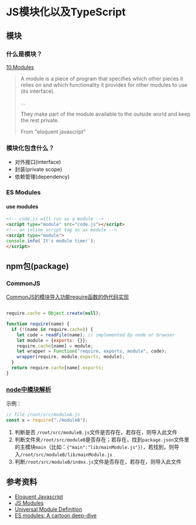 # JS模块化以及TypeScript

## 模块

### 什么是模块？

[10.Modules](https://eloquentjavascript.net/10_modules.html)

> A module is a piece of program that specifies which other pieces it relies on and which functionality it provides for other modules to use (its interface).
>
> ...
>
> They make part of the module available to the outside world and keep the rest private.
> 
> From "eloquent javascript"


### 模块化包含什么？

- 对外接口(interface)
- 封装(private scope)
- 依赖管理(dependency)

### ES Modules


#### use modules

```html
<!-- code.js will run as a module -->
<script type="module" src="code.js"></script>
<!-- an inline script tag as as module -->
<script type="module">
console.info(`It's module time!`);
</script>
```


## npm包(package)

### CommonJS

[CommonJS的模块导入功能require函数的伪代码实现](https://eloquentjavascript.net/10_modules.html#p_vmJrDleGRH)

```js

require.cache = Object.create(null);

function require(name) {
  if (!(name in require.cache)) {
    let code = readFile(name); // implemented by node or browser
    let module = {exports: {}};
    require.cache[name] = module;
    let wrapper = Function("require, exports, module", code);
    wrapper(require, module.exports, module);
  }
  return require.cache[name].exports;
}
```

### [node中模块解析](https://www.typescriptlang.org/docs/handbook/module-resolution.html#node)


示例：

```js
// file /root/src/moduleA.js
const x = require("./moduleB");
```
1. 判断是否 `/root/src/moduleB.js`文件是否存在，若存在，则导入此文件
2. 判断文件夹`/root/src/moduleB`是否存在；若存在，找到`package.json`文件里的主模块`main`（比如：`{"main":"lib/mainModule.js"}`），若找到，则导入`/root/src/moduleB/lib/mainModule.js`
3. 判断`/root/src/moduleB/index.js`文件是否存在，若存在，则导入此文件



## 参考资料

- [Eloquent Javascript](https://eloquentjavascript.net/)
- [JS Modules](https://developers.google.cn/web/fundamentals/primers/modules)
- [Universal Module Definition](https://github.com/umdjs/umd)
- [ES modules: A cartoon deep-dive](https://hacks.mozilla.org/2018/03/es-modules-a-cartoon-deep-dive/)